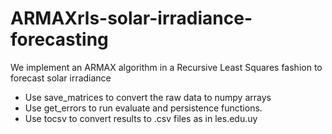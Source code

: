# ARMAXrls-solar-irradiance-forecasting
We implement an ARMAX algorithm in a Recursive Least Squares fashion to forecast solar irradiance

* Use save_matrices to convert the raw data to numpy arrays
* Use get_errors to run evaluate and persistence functions.
* Use tocsv to convert results to .csv files as in les.edu.uy
